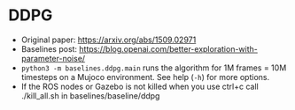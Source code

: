 # DDPG

- Original paper: https://arxiv.org/abs/1509.02971
- Baselines post: https://blog.openai.com/better-exploration-with-parameter-noise/
- `python3 -m baselines.ddpg.main` runs the algorithm for 1M frames = 10M timesteps on a Mujoco environment. See help (`-h`) for more options.
- If the ROS nodes or Gazebo is not killed when you use ctrl+c call ./kill_all.sh in baselines/baseline/ddpg
